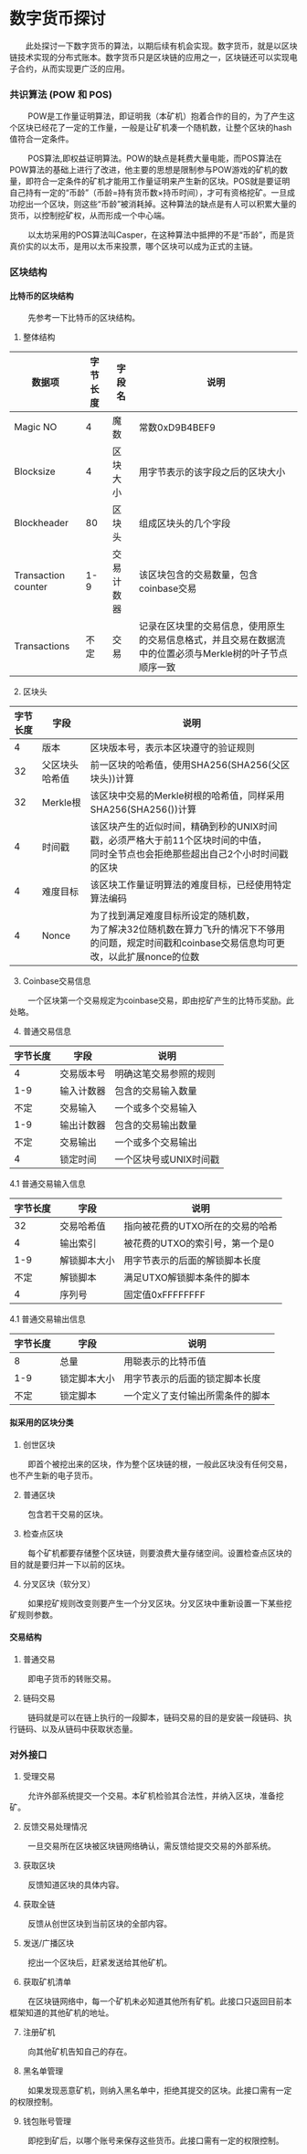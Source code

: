 数字货币探讨
===
&ensp;&ensp;&ensp;&ensp;此处探讨一下数字货币的算法，以期后续有机会实现。数字货币，就是以区块链技术实现的分布式账本。数字货币只是区块链的应用之一，区块链还可以实现电子合约，从而实现更广泛的应用。

### 共识算法 (POW 和 POS)

  &ensp;&ensp;&ensp;&ensp;
  POW是工作量证明算法，即证明我（本矿机）抱着合作的目的，为了产生这个区块已经花了一定的工作量，一般是让矿机凑一个随机数，让整个区块的hash值符合一定条件。
  
  &ensp;&ensp;&ensp;&ensp;
  POS算法,即权益证明算法。POW的缺点是耗费大量电能，而POS算法在POW算法的基础上进行了改进，他主要的思想是限制参与POW游戏的矿机的数量，即符合一定条件的矿机才能用工作量证明来产生新的区块。POS就是要证明自己持有一定的“币龄”（币龄=持有货币数×持币时间），才可有资格挖矿。一旦成功挖出一个区块，则这些“币龄”被消耗掉。这种算法的缺点是有人可以积累大量的货币，以控制挖矿权，从而形成一个中心端。
  
  &ensp;&ensp;&ensp;&ensp;
  以太坊采用的POS算法叫Casper，在这种算法中抵押的不是“币龄”，而是货真价实的以太币，是用以太币来投票，哪个区块可以成为正式的主链。

### 区块结构

#### 比特币的区块结构
  &ensp;&ensp;&ensp;&ensp;
  先参考一下比特币的区块结构。

1. 整体结构

数据项|字节长度|字段名|说明
-|-|-|-
Magic NO | 4 | 魔数 | 常数0xD9B4BEF9
Blocksize | 4 | 区块大小 | 用字节表示的该字段之后的区块大小
Blockheader | 80 | 区块头 | 组成区块头的几个字段
Transaction counter | 1-9 | 交易计数器 | 该区块包含的交易数量，包含coinbase交易
Transactions | 不定 | 交易 | 记录在区块里的交易信息，使用原生的交易信息格式，并且交易在数据流中的位置必须与Merkle树的叶子节点顺序一致

2. 区块头

字节长度 | 字段 | 说明
-|-|-
4 | 版本 | 区块版本号，表示本区块遵守的验证规则
32 | 父区块头哈希值 | 前一区块的哈希值，使用SHA256(SHA256(父区块头))计算
32 | Merkle根 | 该区块中交易的Merkle树根的哈希值，同样采用SHA256(SHA256())计算
4 | 时间戳 | 该区块产生的近似时间，精确到秒的UNIX时间戳，必须严格大于前11个区块时间的中值，<br>同时全节点也会拒绝那些超出自己2个小时时间戳的区块
4 | 难度目标 | 该区块工作量证明算法的难度目标，已经使用特定算法编码
4 | Nonce | 为了找到满足难度目标所设定的随机数，<br>为了解决32位随机数在算力飞升的情况下不够用的问题，规定时间戳和coinbase交易信息均可更改，以此扩展nonce的位数

3. Coinbase交易信息

&ensp;&ensp;&ensp;&ensp;
一个区块第一个交易规定为coinbase交易，即由挖矿产生的比特币奖励。此处略。

4. 普通交易信息

字节长度 | 字段 | 说明
-|-|-
4|交易版本号|明确这笔交易参照的规则
1-9|输入计数器|包含的交易输入数量
不定|交易输入|一个或多个交易输入
1-9|输出计数器|包含的交易输出数量
不定|交易输出|一个或多个交易输出
4|锁定时间|一个区块号或UNIX时间戳

4.1 普通交易输入信息

字节长度 | 字段 | 说明
-|-|-
32|交易哈希值|指向被花费的UTXO所在的交易的哈希
4|输出索引|被花费的UTXO的索引号，第一个是0
1-9|解锁脚本大小|用字节表示的后面的解锁脚本长度
不定|解锁脚本|满足UTXO解锁脚本条件的脚本
4|序列号|固定值0xFFFFFFFF

4.1 普通交易输出信息

字节长度 | 字段 | 说明
-|-|-
8|总量|用聪表示的比特币值
1-9|锁定脚本大小|用字节表示的后面的锁定脚本长度
不定|锁定脚本|一个定义了支付输出所需条件的脚本

#### 拟采用的区块分类

1. 创世区块

&ensp;&ensp;&ensp;&ensp;
即首个被挖出来的区块，作为整个区块链的根，一般此区块没有任何交易，也不产生新的电子货币。

2. 普通区块

&ensp;&ensp;&ensp;&ensp;
包含若干交易的区块。

3. 检查点区块

&ensp;&ensp;&ensp;&ensp;
每个矿机都要存储整个区块链，则要浪费大量存储空间。设置检查点区块的目的就是要归并一下以前的区块。

4. 分叉区块（软分叉）

&ensp;&ensp;&ensp;&ensp;
如果挖矿规则改变则要产生一个分叉区块。分叉区块中重新设置一下某些挖矿规则参数。

#### 交易结构
1. 普通交易

&ensp;&ensp;&ensp;&ensp;
即电子货币的转账交易。

2. 链码交易

&ensp;&ensp;&ensp;&ensp;
链码就是可以在链上执行的一段脚本，链码交易的目的是安装一段链码、执行链码、以及从链码中获取状态量。

### 对外接口
1. 受理交易

&ensp;&ensp;&ensp;&ensp;
允许外部系统提交一个交易。本矿机检验其合法性，并纳入区块，准备挖矿。

2. 反馈交易处理情况

&ensp;&ensp;&ensp;&ensp;
一旦交易所在区块被区块链网络确认，需反馈给提交交易的外部系统。

3. 获取区块

&ensp;&ensp;&ensp;&ensp;
反馈知道区块的具体内容。

4. 获取全链

&ensp;&ensp;&ensp;&ensp;
反馈从创世区块到当前区块的全部内容。

5. 发送/广播区块

&ensp;&ensp;&ensp;&ensp;
挖出一个区块后，赶紧发送给其他矿机。

6. 获取矿机清单

&ensp;&ensp;&ensp;&ensp;
在区块链网络中，每一个矿机未必知道其他所有矿机。此接口只返回目前本框架知道的其他矿机的地址。

7. 注册矿机

&ensp;&ensp;&ensp;&ensp;
向其他矿机告知自己的存在。

8. 黑名单管理

&ensp;&ensp;&ensp;&ensp;
如果发现恶意矿机，则纳入黑名单中，拒绝其提交的区块。此接口需有一定的权限控制。

9. 钱包账号管理

&ensp;&ensp;&ensp;&ensp;
即挖到矿后，以哪个账号来保存这些货币。此接口需有一定的权限控制。
